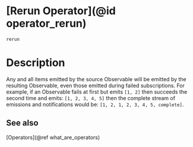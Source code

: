 # [Rerun Operator](@id operator_rerun)

```@docs
rerun
```

# Description

Any and all items emitted by the source Observable will be emitted by the resulting Observable, even those emitted during failed subscriptions. For example, if an Observable fails at first but emits `[1, 2]` then succeeds the second time and emits: `[1, 2, 3, 4, 5]` then the complete stream of emissions and notifications would be: `[1, 2, 1, 2, 3, 4, 5, complete]`.

## See also

[Operators](@ref what_are_operators)
